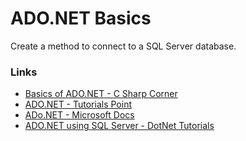 # ADO.NET Basics
Create a method to connect to a SQL Server database.

### Links

- [Basics of ADO.NET - C Sharp Corner](https://www.c-sharpcorner.com/UploadFile/18fc30/understanding-the-basics-of-ado-net/)
- [ADO.NET - Tutorials Point](https://www.tutorialspoint.com/asp.net/asp.net_ado_net.htm)
- [ADo.NET - Microsoft Docs](https://docs.microsoft.com/en-us/dotnet/framework/data/adonet/ado-net-overview)
- [ADO.NET using SQL Server - DotNet Tutorials](https://dotnettutorials.net/lesson/ado-net-using-sql-server/)